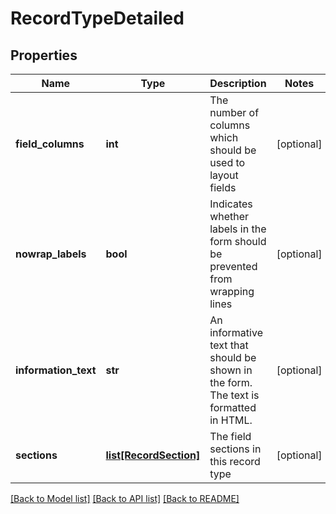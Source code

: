 # RecordTypeDetailed

## Properties
Name | Type | Description | Notes
------------ | ------------- | ------------- | -------------
**field_columns** | **int** | The number of columns which should be used to layout fields   | [optional] 
**nowrap_labels** | **bool** | Indicates whether labels in the form should be prevented from wrapping lines   | [optional] 
**information_text** | **str** | An informative text that should be shown in the form. The text is formatted in HTML.  | [optional] 
**sections** | [**list[RecordSection]**](RecordSection.md) | The field sections in this record type   | [optional] 

[[Back to Model list]](../README.md#documentation-for-models) [[Back to API list]](../README.md#documentation-for-api-endpoints) [[Back to README]](../README.md)


